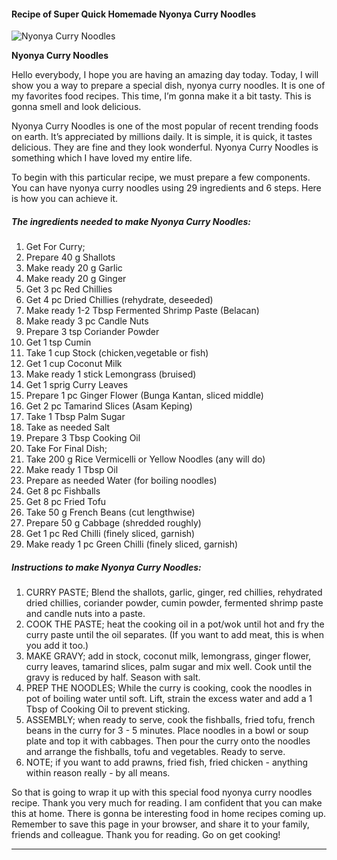             

#### Recipe of Super Quick Homemade Nyonya Curry Noodles

![Nyonya Curry Noodles](https://img-global.cpcdn.com/recipes/ec62a3c8483fc2df/751x532cq70/nyonya-curry-noodles-recipe-main-photo.jpg)

**Nyonya Curry Noodles**

Hello everybody, I hope you are having an amazing day today. Today, I will show you a way to prepare a special dish, nyonya curry noodles. It is one of my favorites food recipes. This time, I’m gonna make it a bit tasty. This is gonna smell and look delicious.

Nyonya Curry Noodles is one of the most popular of recent trending foods on earth. It’s appreciated by millions daily. It is simple, it is quick, it tastes delicious. They are fine and they look wonderful. Nyonya Curry Noodles is something which I have loved my entire life.

To begin with this particular recipe, we must prepare a few components. You can have nyonya curry noodles using 29 ingredients and 6 steps. Here is how you can achieve it.

##### The ingredients needed to make Nyonya Curry Noodles:

1.  Get For Curry;
2.  Prepare 40 g Shallots
3.  Make ready 20 g Garlic
4.  Make ready 20 g Ginger
5.  Get 3 pc Red Chillies
6.  Get 4 pc Dried Chillies (rehydrate, deseeded)
7.  Make ready 1-2 Tbsp Fermented Shrimp Paste (Belacan)
8.  Make ready 3 pc Candle Nuts
9.  Prepare 3 tsp Coriander Powder
10.  Get 1 tsp Cumin
11.  Take 1 cup Stock (chicken,vegetable or fish)
12.  Get 1 cup Coconut Milk
13.  Make ready 1 stick Lemongrass (bruised)
14.  Get 1 sprig Curry Leaves
15.  Prepare 1 pc Ginger Flower (Bunga Kantan, sliced middle)
16.  Get 2 pc Tamarind Slices (Asam Keping)
17.  Take 1 Tbsp Palm Sugar
18.  Take as needed Salt
19.  Prepare 3 Tbsp Cooking Oil
20.  Take For Final Dish;
21.  Take 200 g Rice Vermicelli or Yellow Noodles (any will do)
22.  Make ready 1 Tbsp Oil
23.  Prepare as needed Water (for boiling noodles)
24.  Get 8 pc Fishballs
25.  Get 8 pc Fried Tofu
26.  Take 50 g French Beans (cut lengthwise)
27.  Prepare 50 g Cabbage (shredded roughly)
28.  Get 1 pc Red Chilli (finely sliced, garnish)
29.  Make ready 1 pc Green Chilli (finely sliced, garnish)

##### Instructions to make Nyonya Curry Noodles:

1.  CURRY PASTE; Blend the shallots, garlic, ginger, red chillies, rehydrated dried chillies, coriander powder, cumin powder, fermented shrimp paste and candle nuts into a paste.
2.  COOK THE PASTE; heat the cooking oil in a pot/wok until hot and fry the curry paste until the oil separates. (If you want to add meat, this is when you add it too.)
3.  MAKE GRAVY; add in stock, coconut milk, lemongrass, ginger flower, curry leaves, tamarind slices, palm sugar and mix well. Cook until the gravy is reduced by half. Season with salt.
4.  PREP THE NOODLES; While the curry is cooking, cook the noodles in pot of boiling water until soft. Lift, strain the excess water and add a 1 Tbsp of Cooking Oil to prevent sticking.
5.  ASSEMBLY; when ready to serve, cook the fishballs, fried tofu, french beans in the curry for 3 - 5 minutes. Place noodles in a bowl or soup plate and top it with cabbages. Then pour the curry onto the noodles and arrange the fishballs, tofu and vegetables. Ready to serve.
6.  NOTE; if you want to add prawns, fried fish, fried chicken - anything within reason really - by all means.

So that is going to wrap it up with this special food nyonya curry noodles recipe. Thank you very much for reading. I am confident that you can make this at home. There is gonna be interesting food in home recipes coming up. Remember to save this page in your browser, and share it to your family, friends and colleague. Thank you for reading. Go on get cooking!

* * *